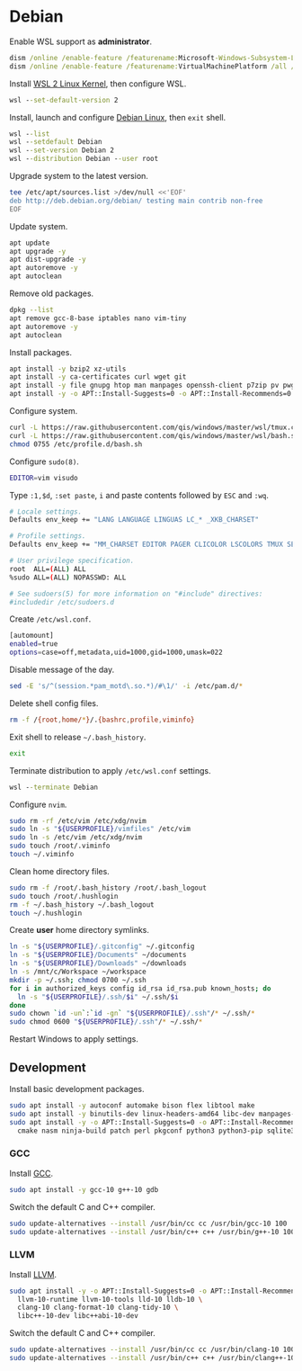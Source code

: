 # Debian
Enable WSL support as **administrator**.

```cmd
dism /online /enable-feature /featurename:Microsoft-Windows-Subsystem-Linux /all /norestart
dism /online /enable-feature /featurename:VirtualMachinePlatform /all /norestart
```

Install [WSL 2 Linux Kernel](https://aka.ms/wsl2kernel), then configure WSL.

```cmd
wsl --set-default-version 2
```

Install, launch and configure [Debian Linux](https://aka.ms/wslstore), then `exit` shell.

```cmd
wsl --list
wsl --setdefault Debian
wsl --set-version Debian 2
wsl --distribution Debian --user root
```

Upgrade system to the latest version.

```sh
tee /etc/apt/sources.list >/dev/null <<'EOF'
deb http://deb.debian.org/debian/ testing main contrib non-free
EOF
```

Update system.

```sh
apt update
apt upgrade -y
apt dist-upgrade -y
apt autoremove -y
apt autoclean
```

Remove old packages.

```sh
dpkg --list
apt remove gcc-8-base iptables nano vim-tiny
apt autoremove -y
apt autoclean
```

Install packages.

```sh
apt install -y bzip2 xz-utils
apt install -y ca-certificates curl wget git
apt install -y file gnupg htop man manpages openssh-client p7zip pv pwgen sudo tmux tree
apt install -y -o APT::Install-Suggests=0 -o APT::Install-Recommends=0 neovim imagemagick pngcrush
```

Configure system.

```sh
curl -L https://raw.githubusercontent.com/qis/windows/master/wsl/tmux.conf -o /etc/tmux.conf
curl -L https://raw.githubusercontent.com/qis/windows/master/wsl/bash.sh -o /etc/profile.d/bash.sh
chmod 0755 /etc/profile.d/bash.sh
```

Configure `sudo(8)`.

```sh
EDITOR=vim visudo
```

Type `:1,$d`, `:set paste`, `i` and paste contents followed by `ESC` and `:wq`.

```sh
# Locale settings.
Defaults env_keep += "LANG LANGUAGE LINGUAS LC_* _XKB_CHARSET"

# Profile settings.
Defaults env_keep += "MM_CHARSET EDITOR PAGER CLICOLOR LSCOLORS TMUX SESSION USERPROFILE"

# User privilege specification.
root  ALL=(ALL) ALL
%sudo ALL=(ALL) NOPASSWD: ALL

# See sudoers(5) for more information on "#include" directives:
#includedir /etc/sudoers.d
```

Create `/etc/wsl.conf`.

```sh
[automount]
enabled=true
options=case=off,metadata,uid=1000,gid=1000,umask=022
```

Disable message of the day.

```sh
sed -E 's/^(session.*pam_motd\.so.*)/#\1/' -i /etc/pam.d/*
```

Delete shell config files.

```sh
rm -f /{root,home/*}/.{bashrc,profile,viminfo}
```

Exit shell to release `~/.bash_history`.

```sh
exit
```

Terminate distribution to apply `/etc/wsl.conf` settings.

```cmd
wsl --terminate Debian
```

Configure `nvim`.

```sh
sudo rm -rf /etc/vim /etc/xdg/nvim
sudo ln -s "${USERPROFILE}/vimfiles" /etc/vim
sudo ln -s /etc/vim /etc/xdg/nvim
sudo touch /root/.viminfo
touch ~/.viminfo
```

Clean home directory files.

```sh
sudo rm -f /root/.bash_history /root/.bash_logout
sudo touch /root/.hushlogin
rm -f ~/.bash_history ~/.bash_logout
touch ~/.hushlogin
```

Create **user** home directory symlinks.

```sh
ln -s "${USERPROFILE}/.gitconfig" ~/.gitconfig
ln -s "${USERPROFILE}/Documents" ~/documents
ln -s "${USERPROFILE}/Downloads" ~/downloads
ln -s /mnt/c/Workspace ~/workspace
mkdir -p ~/.ssh; chmod 0700 ~/.ssh
for i in authorized_keys config id_rsa id_rsa.pub known_hosts; do
  ln -s "${USERPROFILE}/.ssh/$i" ~/.ssh/$i
done
sudo chown `id -un`:`id -gn` "${USERPROFILE}/.ssh"/* ~/.ssh/*
sudo chmod 0600 "${USERPROFILE}/.ssh"/* ~/.ssh/*
```

Restart Windows to apply settings.

## Development
Install basic development packages.

```sh
sudo apt install -y autoconf automake bison flex libtool make
sudo apt install -y binutils-dev linux-headers-amd64 libc-dev manpages-dev
sudo apt install -y -o APT::Install-Suggests=0 -o APT::Install-Recommends=0 \
  cmake nasm ninja-build patch perl pkgconf python3 python3-pip sqlite3
```

### GCC
Install [GCC](https://gcc.gnu.org/).

```sh
sudo apt install -y gcc-10 g++-10 gdb
```

Switch the default C and C++ compiler.

```sh
sudo update-alternatives --install /usr/bin/cc cc /usr/bin/gcc-10 100
sudo update-alternatives --install /usr/bin/c++ c++ /usr/bin/g++-10 100
```

### LLVM
Install [LLVM](https://llvm.org/).

```sh
sudo apt install -y -o APT::Install-Suggests=0 -o APT::Install-Recommends=0 \
  llvm-10-runtime llvm-10-tools lld-10 lldb-10 \
  clang-10 clang-format-10 clang-tidy-10 \
  libc++-10-dev libc++abi-10-dev
```

Switch the default C and C++ compiler.

```sh
sudo update-alternatives --install /usr/bin/cc cc /usr/bin/clang-10 100
sudo update-alternatives --install /usr/bin/c++ c++ /usr/bin/clang++-10 100
```
